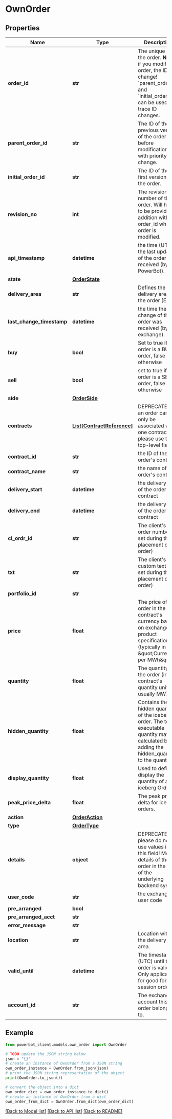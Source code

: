 # OwnOrder


## Properties

Name | Type | Description | Notes
------------ | ------------- | ------------- | -------------
**order_id** | **str** | The unique ID of the order. **Note** if you modify an order, the ID can change! &#x60;parent_order_id&#x60; and &#x60;initial_order_id&#x60; can be used to trace ID changes. | [optional] 
**parent_order_id** | **str** | The ID of the previous version of the order before modification with priority change. | [optional] 
**initial_order_id** | **str** | The ID of the first version of the order. | [optional] 
**revision_no** | **int** | The revision number of the order. Will have to be provided in addition with the order_id when order is modified. | [optional] 
**api_timestamp** | **datetime** | the time (UTC) the last update of the order was received (by PowerBot). | [optional] 
**state** | [**OrderState**](OrderState.md) |  | 
**delivery_area** | **str** | Defines the delivery area of the order (EIC). | 
**last_change_timestamp** | **datetime** | the time the last change of the order was received (by the exchange). | [optional] 
**buy** | **bool** | Set to true if the order is a BUY order, false otherwise | [optional] 
**sell** | **bool** | set to true if the order is a SELL order, false otherwise | [optional] 
**side** | [**OrderSide**](OrderSide.md) |  | 
**contracts** | [**List[ContractReference]**](ContractReference.md) | DEPRECATED: an order can only be associated with one contract, please use the top-level fields | 
**contract_id** | **str** | the ID of the order&#39;s contract | [optional] 
**contract_name** | **str** | the name of the order&#39;s contract | [optional] 
**delivery_start** | **datetime** | the delivery start of the order&#39;s contract | [optional] 
**delivery_end** | **datetime** | the delivery end of the order&#39;s contract | [optional] 
**cl_ordr_id** | **str** | The client&#39;s order number (if set during the placement of the order) | [optional] 
**txt** | **str** | The client&#39;s custom text (if set during the placement of the order) | [optional] 
**portfolio_id** | **str** |  | [optional] 
**price** | **float** | The price of the order in the contract&#39;s currency based on exchange product specification (typically in \&quot;Currency per MWh\&quot;) | [optional] 
**quantity** | **float** | The quantity of the order (in the contract&#39;s quantity unit - usually MW) | [optional] 
**hidden_quantity** | **float** | Contains the hidden quantity of the iceberg order. The total executable quantity may be calculated by adding the hidden_quantity to the quantity. | [optional] 
**display_quantity** | **float** | Used to define display the quantity of an iceberg Order. | [optional] 
**peak_price_delta** | **float** | The peak price delta for iceberg orders. | [optional] 
**action** | [**OrderAction**](OrderAction.md) |  | 
**type** | [**OrderType**](OrderType.md) |  | [optional] 
**details** | **object** | DEPRECATED please do not use values in this field! Most details of the order in the style of the underlying backend system. | [optional] 
**user_code** | **str** | the exchange&#39;s user code | [optional] 
**pre_arranged** | **bool** |  | [optional] 
**pre_arranged_acct** | **str** |  | [optional] 
**error_message** | **str** |  | [optional] 
**location** | **str** | Location within the delivery area. | [optional] 
**valid_until** | **datetime** | The timestamp (UTC) until the order is valid. Only applicable for good for session orders. | [optional] 
**account_id** | **str** | The exchange account this order belongs to. | [optional] 

## Example

```python
from powerbot_client.models.own_order import OwnOrder

# TODO update the JSON string below
json = "{}"
# create an instance of OwnOrder from a JSON string
own_order_instance = OwnOrder.from_json(json)
# print the JSON string representation of the object
print(OwnOrder.to_json())

# convert the object into a dict
own_order_dict = own_order_instance.to_dict()
# create an instance of OwnOrder from a dict
own_order_from_dict = OwnOrder.from_dict(own_order_dict)
```
[[Back to Model list]](../README.md#documentation-for-models) [[Back to API list]](../README.md#documentation-for-api-endpoints) [[Back to README]](../README.md)


